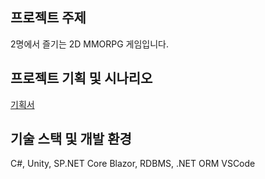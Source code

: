 ## 프로젝트 주제
2명에서 즐기는 2D MMORPG 게임입니다.

## 프로젝트 기획 및 시나리오
[기획서](https://www.notion.so/josephcha/2D-MMORPG-096c5bbe9ab04b899bebc1ec25401357)

## 기술 스택 및 개발 환경
C#, Unity, SP.NET Core Blazor, RDBMS, .NET ORM
VSCode
